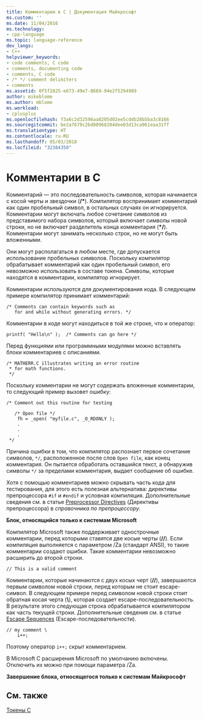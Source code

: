 ```yaml
---
title: Комментарии в C | Документация Майкрософт
ms.custom: ''
ms.date: 11/04/2016
ms.technology:
- cpp-language
ms.topic: language-reference
dev_langs:
- C++
helpviewer_keywords:
- code comments, C code
- comments, documenting code
- comments, C code
- /* */ comment delimiters
- comments
ms.assetid: 0f5f2825-e673-49e7-8669-94e2f5294989
author: mikeblome
ms.author: mblome
ms.workload:
- cplusplus
ms.openlocfilehash: f3a6c2d32596aa8205d02ee5cddb28b5ba3c8166
ms.sourcegitcommit: be2a7679c2bd80968204dee03d13ca961eaa31ff
ms.translationtype: HT
ms.contentlocale: ru-RU
ms.lasthandoff: 05/03/2018
ms.locfileid: "32384350"
---
```

# <a name="c-comments"></a>Комментарии в C
Комментарий — это последовательность символов, которая начинается с косой черты и звездочки (<b>/\*</b>). Компилятор воспринимает комментарий как один пробельный символ, в остальных случаях он игнорируется. Комментарии могут включать любое сочетание символов из представимого набора символов, который включает символы новой строки, но не включает разделитель конца комментария (<b>\*/</b>). Комментарии могут занимать несколько строк, но не могут быть вложенными.  
  
 Они могут располагаться в любом месте, где допускается использование пробельных символов. Поскольку компилятор обрабатывает комментарий как один пробельный символ, его невозможно использовать в составе токена. Символы, которые находятся в комментарии, компилятор игнорирует.  
  
 Комментарии используются для документирования кода. В следующем примере компилятор принимает комментарий:  
  
```  
/* Comments can contain keywords such as  
   for and while without generating errors. */  
```  
  
 Комментарии в коде могут находиться в той же строке, что и оператор:  
  
```  
printf( "Hello\n" );  /* Comments can go here */  
```  
  
 Перед функциями или программными модулями можно вставлять блоки комментариев с описаниями.  
  
```  
/* MATHERR.C illustrates writing an error routine   
 * for math functions.   
 */   
```  
  
 Поскольку комментарии не могут содержать вложенные комментарии, то следующий пример вызовет ошибку:  
  
```  
/* Comment out this routine for testing   
  
   /* Open file */  
    fh = _open( "myfile.c", _O_RDONLY );  
    .  
    .  
    .  
 */  
```  
  
 Причина ошибки в том, что компилятор распознает первое сочетание символов, `*/`, расположенное после слов `Open file`, как конец комментария. Он пытается обработать оставшийся текст, а обнаружив символы `*/` за пределами комментария, выдает сообщение об ошибке.  
  
 Хотя с помощью комментариев можно скрывать часть кода для тестирования, для этого есть полезная альтернатива: директивы препроцессора `#if` и `#endif` и условная компиляция. Дополнительные сведения см. в статье [Preprocessor Directives](../preprocessor/preprocessor-directives.md) (Директивы препроцессора) в *справочника по препроцессору*.  
  
 **Блок, относящийся только к системам Microsoft**  
  
 Компилятор Microsoft также поддерживает однострочные комментарии, перед которыми ставятся две косые черты (**//**). Если компиляция выполняется с параметром /Za (стандарт ANSI), то такие комментарии создают ошибки. Такие комментарии невозможно расширить до второй строки.  
  
```  
// This is a valid comment  
```  
  
 Комментарии, которые начинаются с двух косых черт (**//**), завершаются первым символом новой строки, перед которым не стоит escape-символ. В следующем примере перед символом новой строки стоит обратная косая черта (**\\**), которая создает escape-последовательность. В результате этого следующая строка обрабатывается компилятором как часть текущей строки. Дополнительные сведения см. в статье [Escape Sequences](../c-language/escape-sequences.md) (Escape-последовательности).  
  
```  
// my comment \  
    i++;   
```  
  
 Поэтому оператор `i++;` скрыт комментарием.  
  
 В Microsoft C расширения Microsoft по умолчанию включены. Отключить их можно при помощи параметра /Za.  
  
 **Завершение блока, относящегося только к системам Майкрософт**  
  
## <a name="see-also"></a>См. также  
 [Токены C](../c-language/c-tokens.md)
